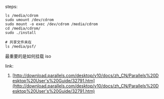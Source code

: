 
steps:

```
ls /media/cdrom
sudo umount /dev/cdrom
sudo mount -o exec /dev/cdrom /media/cdrom
cd /media/cdrom/
sudo ./install

# 共享文件夹在
ls /media/psf/
```

最重要的是如何挂载 iso

link:
1. [http://download.parallels.com/desktop/v10/docs/zh_CN/Parallels%20Desktop%20User's%20Guide/32791.htm](http://download.parallels.com/desktop/v10/docs/zh_CN/Parallels%20Desktop%20User's%20Guide/32791.htm)
